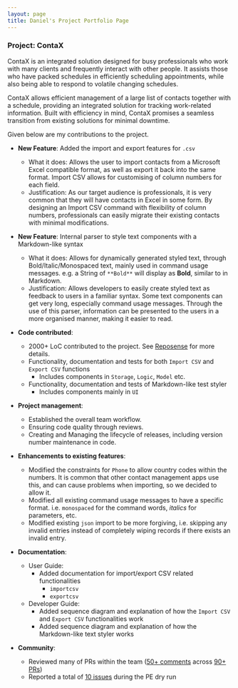 ```yaml
---
layout: page
title: Daniel's Project Portfolio Page
---
```

### Project: ContaX

ContaX is an integrated solution designed for busy professionals who work with many clients and frequently interact with other people. It assists those who have packed schedules in efficiently scheduling appointments, while also being able to respond to volatile changing schedules.

ContaX allows efficient management of a large list of contacts together with a schedule, providing an integrated solution for tracking work-related information. Built with efficiency in mind, ContaX promises a seamless transition from existing solutions for minimal downtime.

Given below are my contributions to the project.

* **New Feature**: Added the import and export features for `.csv`
    * What it does: Allows the user to import contacts from a Microsoft Excel compatible format, as well as export it back into the same format. Import CSV allows for customising of column numbers for each field.
    * Justification: As our target audience is professionals, it is very common that they will have contacts in Excel in some form. By designing an Import CSV command with flexibility of column numbers, professionals can easily migrate their existing contacts with minimal modifications.
* **New Feature**: Internal parser to style text components with a Markdown-like syntax
    * What it does: Allows for dynamically generated styled text, through Bold/Italic/Monospaced text, mainly used in command usage messages. e.g. a String of `**Bold**` will display as **Bold**, similar to in Markdown. 
    * Justification: Allows developers to easily create styled text as feedback to users in a familiar syntax. Some text components can get very long, especially command usage messages. Through the use of this parser, information can be presented to the users in a more organised manner, making it easier to read.

* **Code contributed**:
    * 2000+ LoC contributed to the project. See [Reposense](https://nus-cs2103-ay2122s2.github.io/tp-dashboard/?search=dandaandaaaaaan) for more details.
    * Functionality, documentation and tests for both `Import CSV` and `Export CSV` functions
      * Includes components in `Storage`, `Logic`, `Model` etc.
    * Functionality, documentation and tests of Markdown-like test styler
      * Includes components mainly in `UI`
      
* **Project management**:
    * Established the overall team workflow.
    * Ensuring code quality through reviews.
    * Creating and Managing the lifecycle of releases, including version number maintenance in code.

* **Enhancements to existing features**:
    * Modified the constraints for `Phone` to allow country codes within the numbers. It is common that other contact management apps use this, and can cause problems when importing, so we decided to allow it.
    * Modified all existing command usage messages to have a specific format. i.e. `monospaced` for the command words, *italics* for parameters, etc.
    * Modified existing `json` import to be more forgiving, i.e. skipping any invalid entries instead of completely wiping records if there exists an invalid entry. 

* **Documentation**:
    * User Guide:
        * Added documentation for import/export CSV related functionalities
          * `importcsv`
          * `exportcsv`
    * Developer Guide:
        * Added sequence diagram and explanation of how the `Import CSV` and `Export CSV` functionalities work
        * Added sequence diagram and explanation of how the Markdown-like text styler works

* **Community**:
    * Reviewed many of PRs within the team ([50+ comments](https://nus-cs2103-ay2122s2.github.io/dashboards/contents/tp-comments.html) across [90+ PRs](https://github.com/AY2122S2-CS2103-W17-1/tp/pulls?q=is%3Apr++is%3Aclosed+reviewed-by%3Adandaandaaaaaan))
    * Reported a total of [10 issues](https://github.com/dandaandaaaaaan/ped/issues) during the PE dry run
